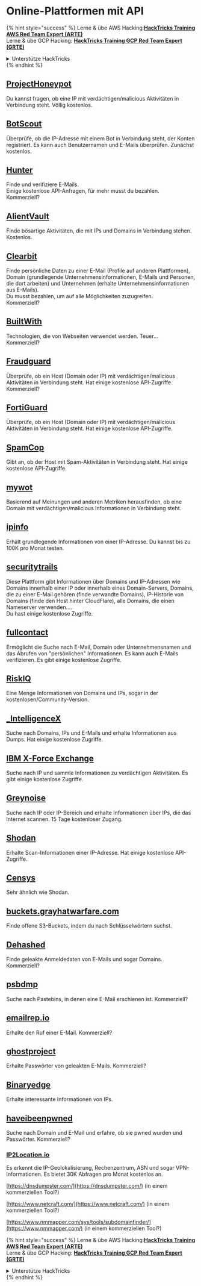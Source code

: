 # Online-Plattformen mit API

{% hint style="success" %}
Lerne & übe AWS Hacking:<img src="/.gitbook/assets/arte.png" alt="" data-size="line">[**HackTricks Training AWS Red Team Expert (ARTE)**](https://training.hacktricks.xyz/courses/arte)<img src="/.gitbook/assets/arte.png" alt="" data-size="line">\
Lerne & übe GCP Hacking: <img src="/.gitbook/assets/grte.png" alt="" data-size="line">[**HackTricks Training GCP Red Team Expert (GRTE)**<img src="/.gitbook/assets/grte.png" alt="" data-size="line">](https://training.hacktricks.xyz/courses/grte)

<details>

<summary>Unterstütze HackTricks</summary>

* Überprüfe die [**Abonnementpläne**](https://github.com/sponsors/carlospolop)!
* **Tritt der** 💬 [**Discord-Gruppe**](https://discord.gg/hRep4RUj7f) oder der [**Telegram-Gruppe**](https://t.me/peass) bei oder **folge** uns auf **Twitter** 🐦 [**@hacktricks\_live**](https://twitter.com/hacktricks\_live)**.**
* **Teile Hacking-Tricks, indem du PRs zu den** [**HackTricks**](https://github.com/carlospolop/hacktricks) und [**HackTricks Cloud**](https://github.com/carlospolop/hacktricks-cloud) GitHub-Repos einreichst.

</details>
{% endhint %}

## [ProjectHoneypot](https://www.projecthoneypot.org/)

Du kannst fragen, ob eine IP mit verdächtigen/malicious Aktivitäten in Verbindung steht. Völlig kostenlos.

## [**BotScout**](http://botscout.com/api.htm)

Überprüfe, ob die IP-Adresse mit einem Bot in Verbindung steht, der Konten registriert. Es kann auch Benutzernamen und E-Mails überprüfen. Zunächst kostenlos.

## [Hunter](https://hunter.io/)

Finde und verifiziere E-Mails.\
Einige kostenlose API-Anfragen, für mehr musst du bezahlen.\
Kommerziell?

## [AlientVault](https://otx.alienvault.com/api)

Finde bösartige Aktivitäten, die mit IPs und Domains in Verbindung stehen. Kostenlos.

## [Clearbit](https://dashboard.clearbit.com/)

Finde persönliche Daten zu einer E-Mail (Profile auf anderen Plattformen), Domain (grundlegende Unternehmensinformationen, E-Mails und Personen, die dort arbeiten) und Unternehmen (erhalte Unternehmensinformationen aus E-Mails).\
Du musst bezahlen, um auf alle Möglichkeiten zuzugreifen.\
Kommerziell?

## [BuiltWith](https://builtwith.com/)

Technologien, die von Webseiten verwendet werden. Teuer...\
Kommerziell?

## [Fraudguard](https://fraudguard.io/)

Überprüfe, ob ein Host (Domain oder IP) mit verdächtigen/malicious Aktivitäten in Verbindung steht. Hat einige kostenlose API-Zugriffe.\
Kommerziell?

## [FortiGuard](https://fortiguard.com/)

Überprüfe, ob ein Host (Domain oder IP) mit verdächtigen/malicious Aktivitäten in Verbindung steht. Hat einige kostenlose API-Zugriffe.

## [SpamCop](https://www.spamcop.net/)

Gibt an, ob der Host mit Spam-Aktivitäten in Verbindung steht. Hat einige kostenlose API-Zugriffe.

## [mywot](https://www.mywot.com/)

Basierend auf Meinungen und anderen Metriken herausfinden, ob eine Domain mit verdächtigen/malicious Informationen in Verbindung steht.

## [ipinfo](https://ipinfo.io/)

Erhält grundlegende Informationen von einer IP-Adresse. Du kannst bis zu 100K pro Monat testen.

## [securitytrails](https://securitytrails.com/app/account)

Diese Plattform gibt Informationen über Domains und IP-Adressen wie Domains innerhalb einer IP oder innerhalb eines Domain-Servers, Domains, die zu einer E-Mail gehören (finde verwandte Domains), IP-Historie von Domains (finde den Host hinter CloudFlare), alle Domains, die einen Nameserver verwenden....\
Du hast einige kostenlose Zugriffe.

## [fullcontact](https://www.fullcontact.com/)

Ermöglicht die Suche nach E-Mail, Domain oder Unternehmensnamen und das Abrufen von "persönlichen" Informationen. Es kann auch E-Mails verifizieren. Es gibt einige kostenlose Zugriffe.

## [RiskIQ](https://www.spiderfoot.net/documentation/)

Eine Menge Informationen von Domains und IPs, sogar in der kostenlosen/Community-Version.

## [\_IntelligenceX](https://intelx.io/)

Suche nach Domains, IPs und E-Mails und erhalte Informationen aus Dumps. Hat einige kostenlose Zugriffe.

## [IBM X-Force Exchange](https://exchange.xforce.ibmcloud.com/)

Suche nach IP und sammle Informationen zu verdächtigen Aktivitäten. Es gibt einige kostenlose Zugriffe.

## [Greynoise](https://viz.greynoise.io/)

Suche nach IP oder IP-Bereich und erhalte Informationen über IPs, die das Internet scannen. 15 Tage kostenloser Zugang.

## [Shodan](https://www.shodan.io/)

Erhalte Scan-Informationen einer IP-Adresse. Hat einige kostenlose API-Zugriffe.

## [Censys](https://censys.io/)

Sehr ähnlich wie Shodan.

## [buckets.grayhatwarfare.com](https://buckets.grayhatwarfare.com/)

Finde offene S3-Buckets, indem du nach Schlüsselwörtern suchst.

## [Dehashed](https://www.dehashed.com/data)

Finde geleakte Anmeldedaten von E-Mails und sogar Domains.\
Kommerziell?

## [psbdmp](https://psbdmp.ws/)

Suche nach Pastebins, in denen eine E-Mail erschienen ist. Kommerziell?

## [emailrep.io](https://emailrep.io/key)

Erhalte den Ruf einer E-Mail. Kommerziell?

## [ghostproject](https://ghostproject.fr/)

Erhalte Passwörter von geleakten E-Mails. Kommerziell?

## [Binaryedge](https://www.binaryedge.io/)

Erhalte interessante Informationen von IPs.

## [haveibeenpwned](https://haveibeenpwned.com/)

Suche nach Domain und E-Mail und erfahre, ob sie pwned wurden und Passwörter. Kommerziell?

### [IP2Location.io](https://www.ip2location.io/)

Es erkennt die IP-Geolokalisierung, Rechenzentrum, ASN und sogar VPN-Informationen. Es bietet 30K Abfragen pro Monat kostenlos an.

[https://dnsdumpster.com/](https://dnsdumpster.com/) (in einem kommerziellen Tool?)

[https://www.netcraft.com/](https://www.netcraft.com/) (in einem kommerziellen Tool?)

[https://www.nmmapper.com/sys/tools/subdomainfinder/](https://www.nmmapper.com/) (in einem kommerziellen Tool?)

{% hint style="success" %}
Lerne & übe AWS Hacking:<img src="/.gitbook/assets/arte.png" alt="" data-size="line">[**HackTricks Training AWS Red Team Expert (ARTE)**](https://training.hacktricks.xyz/courses/arte)<img src="/.gitbook/assets/arte.png" alt="" data-size="line">\
Lerne & übe GCP Hacking: <img src="/.gitbook/assets/grte.png" alt="" data-size="line">[**HackTricks Training GCP Red Team Expert (GRTE)**<img src="/.gitbook/assets/grte.png" alt="" data-size="line">](https://training.hacktricks.xyz/courses/grte)

<details>

<summary>Unterstütze HackTricks</summary>

* Überprüfe die [**Abonnementpläne**](https://github.com/sponsors/carlospolop)!
* **Tritt der** 💬 [**Discord-Gruppe**](https://discord.gg/hRep4RUj7f) oder der [**Telegram-Gruppe**](https://t.me/peass) bei oder **folge** uns auf **Twitter** 🐦 [**@hacktricks\_live**](https://twitter.com/hacktricks\_live)**.**
* **Teile Hacking-Tricks, indem du PRs zu den** [**HackTricks**](https://github.com/carlospolop/hacktricks) und [**HackTricks Cloud**](https://github.com/carlospolop/hacktricks-cloud) GitHub-Repos einreichst.

</details>
{% endhint %}
